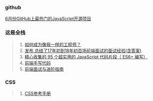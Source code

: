 
### github
[6月份GitHub上最热门的JavaScript开源项目](https://time.geekbang.org/column/article/110530)

### 这是全栈
> 1. [如何成为像我一样的工程师？](https://github.com/MiYogurt/nodelover-maps)
> 2. [发布
总结了17年初到18年初百场前端面试的面试经验(含答案)](https://segmentfault.com/a/1190000015591521?utm_source=weekly&utm_medium=email&utm_campaign=email_weekly2018-07-10)
> 3. [精心收集的 95 个超实用的 JavaScript 代码片段（ ES6+ 编写）](https://www.html.cn/archives/8748)
> 4. [前端手写代码](https://juejin.im/post/5ce108275188250ef043ee20)
> 5. [前端面试与进阶指南](https://www.cxymsg.com/)


### CSS
> 1. [CSS参考手册](http://caibaojian.com/css3/properties/text/line-height.htm)
